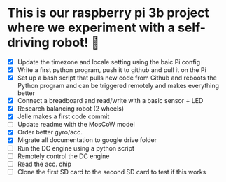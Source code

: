 # This is our raspberry pi 3b project where we experiment with a self-driving robot! 🤖

- [X] Update the timezone and locale setting using the baic Pi config
- [X] Write a first python program, push it to github and pull it on the Pi
- [X] Set up a bash script that pulls new code from Github and reboots the Python program and can be triggered remotely and makes everything better
- [X] Connect a breadboard and read/write with a basic sensor + LED
- [X] Research balancing robot (2 wheels)
- [X] Jelle makes a first code commit
- [ ] Update readme with the MosCoW model
- [X] Order better gyro/acc. 
- [X] Migrate all documentation to google drive folder
- [ ] Run the DC engine using a python script
- [ ] Remotely control the DC engine
- [ ] Read the acc. chip
- [ ] Clone the first SD card to the second SD card to test if this works